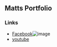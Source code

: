 ## Matts Portfolio
### Links
- [Facebook](https://en-gb.facebook.com/)![image](https://www.facebook.com/images/fb_icon_325x325.png)
- [youtube](https://www.youtube.com/)
